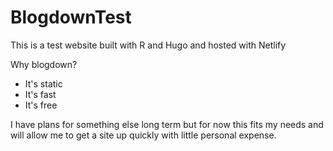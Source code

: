 # BlogdownTest

This is a test website built with R and Hugo and hosted with Netlify

Why blogdown?
- It's static
- It's fast
- It's free 

I have plans for something else long term but for now this fits my needs and will allow me to get a site up quickly with little personal expense.   

